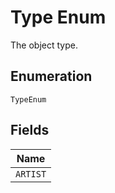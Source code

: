 
# Type Enum

The object type.

## Enumeration

`TypeEnum`

## Fields

| Name |
|  --- |
| `ARTIST` |

